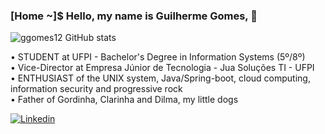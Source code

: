 ### [Home ~]$ Hello, my name is Guilherme Gomes, 🤘


![ggomes12 GitHub stats](https://github-readme-stats.vercel.app/api?username=ggomes12&show_icons=true&theme=radical)

• STUDENT at UFPI - Bachelor's Degree in Information Systems (5º/8º) <br/>
• Vice-Director at Empresa Júnior de Tecnologia - Jua Soluções TI - UFPI <br/>
• ENTHUSIAST of the UNIX system, Java/Spring-boot, cloud computing, information security and progressive rock <br/>
• Father of Gordinha, Clarinha and Dilma, my little dogs <br/>

[![Linkedin](https://img.shields.io/badge/LinkedIn-0077B5?style=for-the-badge&logo=linkedin&logoColor=white)](https://www.linkedin.com/in/guilherme-gomes-1570aa2a1/)
